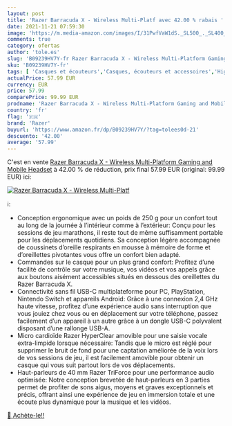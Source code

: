 ```yaml
---
layout: post
title: 'Razer Barracuda X - Wireless Multi-Platf avec 42.00 % rabais '
date: 2021-11-21 07:59:30
image: 'https://m.media-amazon.com/images/I/31PwfVaW1dS._SL500_._SL400_.jpg'
comments: true
category: ofertas
author: 'tole.es'
slug: 'B09239HV7Y-fr Razer Barracuda X - Wireless Multi-Platform Gaming and...'
sku: 'B09239HV7Y-fr'
tags: [ 'Casques et écouteurs','Casques, écouteurs et accessoires','High-Tech','razer', ]
actualPrice: 57.99 EUR
currency: EUR
price: 57.99
comparePrice: 99.99 EUR
prodname: 'Razer Barracuda X - Wireless Multi-Platform Gaming and Mobile Headset'
country: 'fr'
flag: '🇫🇷'
brand: 'Razer'
buyurl: 'https://www.amazon.fr/dp/B09239HV7Y/?tag=tolees0d-21'
descuento: '42.00'
average: '57.99'
---
```


C'est en vente [Razer Barracuda X - Wireless Multi-Platform Gaming and Mobile Headset](https://www.amazon.fr/dp/B09239HV7Y/?tag=tolees0d-21)  à  42.00 % de réduction, prix final  57.99 EUR (original: 99.99 EUR) ici:

[![Razer Barracuda X - Wireless Multi-Platf](https://m.media-amazon.com/images/I/31PwfVaW1dS._SL500_._SL400_.jpg)](https://www.amazon.fr/dp/B09239HV7Y/?tag=tolees0d-21)

ℹ️:

- Conception ergonomique avec un poids de 250 g pour un confort tout au long de la journée à l’intérieur comme à l’extérieur: Conçu pour les sessions de jeu marathons, il reste tout de même suffisamment portable pour les déplacements quotidiens. Sa conception légère accompagnée de coussinets d’oreille respirants en mousse à mémoire de forme et d’oreillettes pivotantes vous offre un confort bien adapté.
- Commandes sur le casque pour un plus grand confort: Profitez d’une facilité de contrôle sur votre musique, vos vidéos et vos appels grâce aux boutons aisément accessibles situés en dessous des oreillettes du Razer Barracuda X.
- Connectivité sans fil USB-C multiplateforme pour PC, PlayStation, Nintendo Switch et appareils Android: Grâce à une connexion 2,4 GHz haute vitesse, profitez d’une expérience audio sans interruption que vous jouiez chez vous ou en déplacement sur votre téléphone, passez facilement d’un appareil à un autre grâce à un dongle USB-C polyvalent disposant d’une rallonge USB-A.
- Micro cardioïde Razer HyperClear amovible pour une saisie vocale extra-limpide lorsque nécessaire: Tandis que le micro est réglé pour supprimer le bruit de fond pour une captation améliorée de la voix lors de vos sessions de jeu, il est facilement amovible pour obtenir un casque qui vous suit partout lors de vos déplacements.
- Haut-parleurs de 40 mm Razer TriForce pour une performance audio optimisée: Notre conception brevetée de haut-parleurs en 3 parties permet de profiter de sons aigus, moyens et graves exceptionnels et précis, offrant ainsi une expérience de jeu en immersion totale et une écoute plus dynamique pour la musique et les vidéos.

[🛒 Achète-le!!](https://www.amazon.fr/dp/B09239HV7Y/?tag=tolees0d-21)
